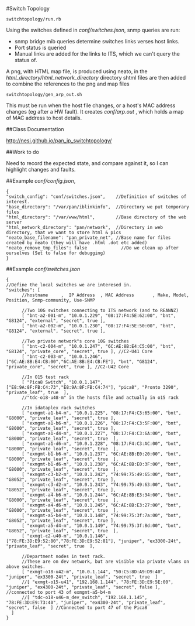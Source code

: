 #Switch Topology

`switchtopology/run.rb`

Using the switches defined in *conf/switches.json*, snmp queries are run:
* snmp bridge mib queries determine switches links verses host links.
* Port status is queried
* Manual links are added for the links to ITS, which we can't query the status of.

A png, with HTML map file, is produced using neato, in the *html_directory/html_network_directory* directory
shtml files are then added to combine the references to the png and map files

`switchtopology/gen_arp_out.sh`

This must be run when the host file changes, or a host's MAC address changes (eg after a HW fault).
It creates *conf/arp.out* , which holds a map of MAC address to host details.

##Class Documentation

http://nesi.github.io/pan_ip_switchtopology/

##Work to do

Need to record the expected state, and compare against it, so I can highlight changes and faults.

##Example *conf/config.json*, 
```
{
"switch_config": "conf/switches.json",    //Definition of switches of interest.
"base_directory": "/var/pan/iblinkinfo",  //Directory we put temporary files
"html_directory": "/var/www/html",        //Base directory of the web server
"html_network_directory": "pan/network",  //Directory in web directory, that we want to store html & pics
"neato_base_filename": "pan_private_net", //Base name for files created by neato (they will have .html .dot etc added)
"neato_remove_tmp_files": false             //Do we clean up after ourselves (Set to false for debugging)
}
```

##Example *conf/switches.json*
```
{
//Define the local switches we are interesed in.
"switches": [ 
	  //hostname     ,  IP Address  , MAC Address       , Make, Model,  Position, Snmp-community, Use-SNMP

	  //Two 10G switches connecting to ITS network (and to REANNZ)
	  [ "bnt-a2-001-m", "10.0.1.229", "08:17:F4:5E:62:00", "bnt", "G8124", "external", "secret", true ], 
	  [ "bnt-a2-002-m", "10.0.1.230", "08:17:F4:5E:50:00", "bnt", "G8124", "external", "secret", true ], 

	  //Two private network"s core 10G switches
	  [ "bnt-c2-004-m", "10.0.1.247", "6C:AE:8B:E4:C5:00", "bnt", "G8124", "private_core", "secret", true ], //C2-U41 Core
	  [ "bnt-c2-003-m", "10.0.1.246", ["6C:AE:8B:E4:CB:00","6C:AE:8B:E4:CB:FE"], "bnt", "G8124", "private_core", "secret", true ], //C2-U42 Core

	  //In O15 test rack
	  [ "Pica8 Switch", "10.0.1.147", ["E8:9A:8F:FB:C4:73","E8:9A:8F:FB:C4:74"], "pica8", "Pronto 3290", "private_leaf", true  ],
	  //"tdc-o18-u48-m" in the hosts file and actually in o15 rack

	  //In idataplex rack switches
	  [ "exmgmt-a1-b4-m", "10.0.1.225", "08:17:F4:C3:65:00", "bnt", "G8000", "private_leaf", "secret", true ],
	  [ "exmgmt-a1-b6-m", "10.0.1.226", "08:17:F4:C3:5F:00", "bnt", "G8000", "private_leaf", "secret", true ],
	  [ "exmgmt-a1-d4-m", "10.0.1.227", "08:17:F4:C3:6A:00", "bnt", "G8000", "private_leaf", "secret", true  ],
	  [ "exmgmt-a1-d6-m", "10.0.1.228", "08:17:F4:C3:AC:00", "bnt", "G8000", "private_leaf", "secret", true  ],
	  [ "exmgmt-b1-b6-m", "10.0.1.237", "6C:AE:8B:E0:20:00", "bnt", "G8000", "private_leaf", "secret", true  ],
	  [ "exmgmt-b1-d6-m", "10.0.1.238", "6C:AE:8B:E0:3F:00", "bnt", "G8000", "private_leaf", "secret", true  ],
	  [ "exmgmt-c3-b2-m", "10.0.1.242", "74:99:75:49:65:00", "bnt", "G8052", "private_leaf", "secret", true ],
	  [ "exmgmt-c3-d2-m", "10.0.1.243", "74:99:75:49:63:00", "bnt", "G8052", "private_leaf", "secret", true ],
	  [ "exmgmt-a4-b6-m", "10.0.1.244", "6C:AE:8B:E3:34:00", "bnt", "G8000", "private_leaf", "secret", true  ],
	  [ "exmgmt-a4-d6-m", "10.0.1.245", "6C:AE:8B:E3:27:00", "bnt", "G8000", "private_leaf", "secret", true  ],
	  [ "exmgmt-a5-b4-m", "10.0.1.148", "74:99:75:3f:7a:00", "bnt", "G8052", "private_leaf", "secret", true ],
	  [ "exmgmt-a5-d4-m", "10.0.1.149", "74:99:75:3f:8d:00", "bnt", "G8052", "private_leaf", "secret", true  ],
	  [ "exmgt-c2-u40-m", "10.0.1.146", ["78:FE:3D:E9:52:80","78:FE:3D:E9:52:81"], "juniper", "ex3300-24t", "private_leaf", "secret", true  ],
  
	  //Department nodes in test rack.
	  //These are on dev network, but are visible via private vlans on above switches.
	  [ "exmgt-o18-u42-m", "10.0.1.144", "50:C5:8D:A9:D9:40", "juniper", "ex3300-24t", "private_leaf", "secret", true  ]
	  //[ "exmgt-o15-u41", "192.168.1.144", "78:FE:3D:E9:5E:00", "juniper", "ex4300-24t", "private_leaf", "secret", false ], //connected to port 43 of exmgmt-a5-b4-m
	  //[ "tdc-o18-u46-m_dev_switch", "192.168.1.145", "78:FE:3D:E9:73:40", "juniper", "ex4300-24t", "private_leaf", "secret", false  ] //Connected to port 47 of the Pica8 
  ]
}
```

